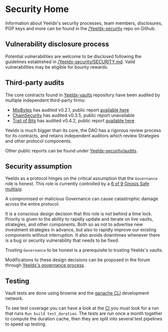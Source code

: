 # Security Home

Information about Yeeldx's security processes, team members, disclosures, PGP keys and more can be found in the [/Yeeldx-security](https://github.com/Yeeldx/Yeeldx-security) repo on Github.

## Vulnerability disclosure process

Potential vulnerabilities are welcome to be disclosed following the guidelines established in [/Yeeldx-security/SECURITY.md](https://github.com/Yeeldx/Yeeldx-security/blob/master/SECURITY.md). Valid vulnerabilities may be eligible for bounty rewards.

## Third-party audits

The core contracts found in [Yeeldx-vaults](https://github.com/Yeeldx/Yeeldx-vaults/) repository have been audited by multiple independent third-party firms:
- [MixBytes](https://mixbytes.io/) has audited v0.2.1, public report [available here](https://github.com/Yeeldx/Yeeldx-security/tree/master/audits/202012_MixBytes_Yeeldx-vaults)
- [ChainSecurity](https://chainsecurity.com/) has audited v0.3.5, public report unavailable
- [Trail of Bits](https://www.trailofbits.com/) has audited v0.4.2, public report [available here](https://github.com/Yeeldx/Yeeldx-security/tree/master/audits/20210719_ToB_Yeeldx_vaultsv2)

Yeeldx is much bigger than its core, the DAO has a rigorous review process for its contracts, and retains independent auditors which review Strategies and other protocol components.

Other public reports can be found under [Yeeldx-security/audits](https://github.com/Yeeldx/Yeeldx-security/tree/master/audits).

## Security assumption

Yeeldx as a protocol hinges on the critical assumption that the `Governance` role is honest. This role is currently controlled by a [6 of 9 Gnosis Safe multisig](https://gov.Yeeldx.finance/t/yip-62-change-two-multisig-signers/10758).

A compromised or malicious Governance can cause catastrophic damage across the entire protocol.

It is a conscious design decision that this role is not behind a time lock. Priority is given to the ability to rapidly update and iterate on live vaults, strategies, and other components. Both so as not to advertise new investment strategies in advance, but also to rapidly improve our existing components without interruption. It also avoids downtimes whenever there is a bug or security vulnerability that needs to be fixed.

Trusting `Governance` to be honest is a prerequisite to trusting Yeeldx's vaults.

Modifications to these design decisions can be proposed in the forum through [Yeeldx's governance process](https://gov.Yeeldx.finance/t/yip-61-governance-2-0/10460).


## Testing

Vault tests are done using brownie and the [ganache CLI](https://trufflesuite.com/docs/ganache/) development network.

To see test coverage you can have a look at the [CI](https://github.com/Yeeldx/Yeeldx-vaults/actions/workflows/test.yaml) you must look for a run that runs `Run build test_duration`. The tests are run once a month together to compute the duration cache, then they are split into several test pipelines to speed up testing.